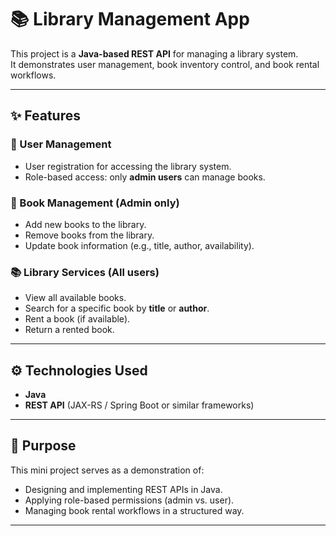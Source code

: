 # 📚 Library Management App

This project is a **Java-based REST API** for managing a library system.  
It demonstrates user management, book inventory control, and book rental workflows.

---

## ✨ Features

### 👥 User Management
- User registration for accessing the library system.  
- Role-based access: only **admin users** can manage books.  

### 📖 Book Management (Admin only)
- Add new books to the library.  
- Remove books from the library.  
- Update book information (e.g., title, author, availability).  

### 📚 Library Services (All users)
- View all available books.  
- Search for a specific book by **title** or **author**.  
- Rent a book (if available).  
- Return a rented book.  

---

## ⚙️ Technologies Used
- **Java**  
- **REST API** (JAX-RS / Spring Boot or similar frameworks)  

---

## 🚀 Purpose
This mini project serves as a demonstration of:
- Designing and implementing REST APIs in Java.  
- Applying role-based permissions (admin vs. user).  
- Managing book rental workflows in a structured way.  

---
